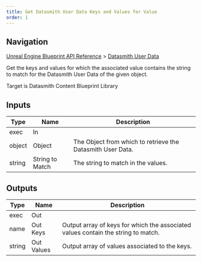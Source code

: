 ```yaml
---
title: Get Datasmith User Data Keys and Values for Value
order: 1
---
```

## Navigation

[Unreal Engine Blueprint API Reference](https://dev.epicgames.com/documentation/en-us/unreal-engine/BlueprintAPI) > [Datasmith User Data](https://dev.epicgames.com/documentation/en-us/unreal-engine/BlueprintAPI/DatasmithUserData)

Get the keys and values for which the associated value contains the string to match for the Datasmith User Data of the given object.

Target is Datasmith Content Blueprint Library

## Inputs

| Type | Name | Description |
| --- | --- | --- |
| exec | In |  |
| object | Object | The Object from which to retrieve the Datasmith User Data. |
| string | String to Match | The string to match in the values. |

## Outputs

| Type | Name | Description |
| --- | --- | --- |
| exec | Out |  |
| name | Out Keys | Output array of keys for which the associated values contain the string to match. |
| string | Out Values | Output array of values associated to the keys. |
